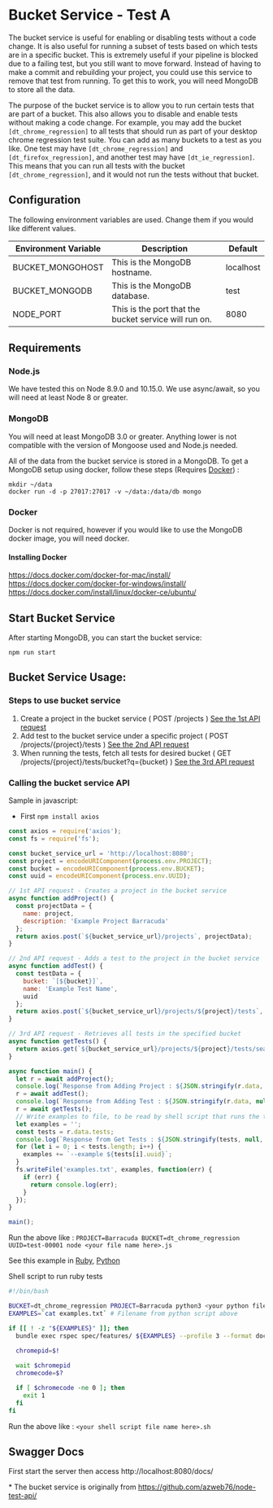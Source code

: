# Bucket Service - Test A

The bucket service is useful for enabling or disabling tests without a code change. It is also useful for running a subset of tests based on which tests are in a specific bucket. This is extremely useful if your pipeline is blocked due to a failing test, but you still want to move forward. Instead of having to make a commit and rebuilding your project, you could use this service to remove that test from running. To get this to work, you will need MongoDB to store all the data.

The purpose of the bucket service is to allow you to run certain tests that are part of a bucket. This also allows you to disable and enable tests without making a code change. For example, you may add the bucket `[dt_chrome_regression]` to all tests that should run as part of your desktop chrome regression test suite. You can add as many buckets to a test as you like. One test may have `[dt_chrome_regression]` and `[dt_firefox_regression]`, and another test may have `[dt_ie_regression]`. This means that you can run all tests with the bucket `[dt_chrome_regression]`, and it would not run the tests without that bucket.

## Configuration

The following environment variables are used. Change them if you would like different values.  

|Environment Variable|Description                                                        |Default  |
|--------------------|-------------------------------------------------------------------|----------
|BUCKET_MONGOHOST    |This is the MongoDB hostname.                                      |localhost|
|BUCKET_MONGODB      |This is the MongoDB database.                                      |test     |
|NODE_PORT           |This is the port that the bucket service will run on.              |8080     |

## Requirements

### Node.js

We have tested this on Node 8.9.0 and 10.15.0. We use async/await, so you will need at least Node 8 or greater.

### MongoDB

You will need at least MongoDB 3.0 or greater. Anything lower is not compatible with the version of Mongoose used and Node.js needed.

All of the data from the bucket service is stored in a MongoDB. To get a MongoDB setup using docker, follow these steps (Requires [Docker](#installing-docker)) :  
```
mkdir ~/data
docker run -d -p 27017:27017 -v ~/data:/data/db mongo
```

### Docker

Docker is not required, however if you would like to use the MongoDB docker image, you will need docker.

#### Installing Docker
https://docs.docker.com/docker-for-mac/install/  
https://docs.docker.com/docker-for-windows/install/  
https://docs.docker.com/install/linux/docker-ce/ubuntu/

## Start Bucket Service

After starting MongoDB, you can start the bucket service:  
```
npm run start
```

## Bucket Service Usage:

### Steps to use bucket service
1) Create a project in the bucket service ( POST /projects ) [See the 1st API request](#calling-the-bucket-service-api)
2) Add test to the bucket service under a specific project ( POST /projects/{project}/tests ) [See the 2nd API request](#calling-the-bucket-service-api)
3) When running the tests, fetch all tests for desired bucket ( GET /projects/{project}/tests/bucket?q={bucket} ) [See the 3rd API request](#calling-the-bucket-service-api)

### Calling the bucket service API

Sample in javascript:

* First `npm install axios`

``` javascript
const axios = require('axios');
const fs = require('fs');

const bucket_service_url = 'http://localhost:8080';
const project = encodeURIComponent(process.env.PROJECT);
const bucket = encodeURIComponent(process.env.BUCKET);
const uuid = encodeURIComponent(process.env.UUID);

// 1st API request - Creates a project in the bucket service
async function addProject() {
  const projectData = {
    name: project,
    description: 'Example Project Barracuda'
  };
  return axios.post(`${bucket_service_url}/projects`, projectData);
}

// 2nd API request - Adds a test to the project in the bucket service
async function addTest() {
  const testData = {
    bucket: `[${bucket}]`,
    name: 'Example Test Name',
    uuid
  };
  return axios.post(`${bucket_service_url}/projects/${project}/tests`, testData);
}

// 3rd API request - Retrieves all tests in the specified bucket
async function getTests() {
  return axios.get(`${bucket_service_url}/projects/${project}/tests/search/bucket?q=[${bucket}]`);
}

async function main() {
  let r = await addProject();
  console.log(`Response from Adding Project : ${JSON.stringify(r.data, null, 2)}`);
  r = await addTest();
  console.log(`Response from Adding Test : ${JSON.stringify(r.data, null, 2)}`);
  r = await getTests();
  // Write examples to file, to be read by shell script that runs the tests
  let examples = '';
  const tests = r.data.tests;
  console.log(`Response from Get Tests : ${JSON.stringify(tests, null, 2)}`);
  for (let i = 0; i < tests.length; i++) {
    examples += `--example ${tests[i].uuid}`;
  }
  fs.writeFile('examples.txt', examples, function(err) {
    if (err) {
      return console.log(err);
    }
  });
}

main();
```
Run the above like : `PROJECT=Barracuda BUCKET=dt_chrome_regression UUID=test-00001 node <your file name here>.js`

See this example in [Ruby](docs/ruby.md), [Python](docs/python.md)


Shell script to run ruby tests
``` bash
#!/bin/bash

BUCKET=dt_chrome_regression PROJECT=Barracuda python3 <your python file name here>.py
EXAMPLES=`cat examples.txt` # Filename from python script above

if [[ ! -z "${EXAMPLES}" ]]; then
  bundle exec rspec spec/features/ ${EXAMPLES} --profile 3 --format documentation --format RspecJunitFormatter --out build/test/results.xml &
  
  chromepid=$!

  wait $chromepid
  chromecode=$?

  if [ $chromecode -ne 0 ]; then
    exit 1
  fi
fi
```
Run the above like : `<your shell script file name here>.sh`

## Swagger Docs

First start the server then access  http://localhost:8080/docs/


\* The bucket service is originally from https://github.com/azweb76/node-test-api/
